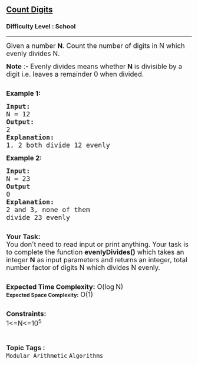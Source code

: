 <h2><a href="https://www.geeksforgeeks.org/problems/count-digits5716/1?page=1&difficulty=School&status=unsolved&sortBy=submissions">Count Digits</a></h2><h3>Difficulty Level : School</h3><hr><div class="problems_problem_content__Xm_eO"><p><span style="font-size:18px">Given a number <strong>N</strong>. Count the number of digits in N which evenly divides N.</span></p>

<p><span style="font-size:18px"><strong>Note</strong> :- Evenly divides means whether <strong>N</strong> is divisible by a digit i.e. leaves a remainder 0 when divided.</span><br>
&nbsp;</p>

<p><strong><span style="font-size:18px">Example 1:</span></strong></p>

<pre><strong><span style="font-size:18px">Input:
</span></strong><span style="font-size:18px">N = 12</span><strong><span style="font-size:18px">
Output:
</span></strong><span style="font-size:18px">2</span><strong><span style="font-size:18px">
Explanation:</span></strong><span style="font-size:18px">
1, 2 both divide 12 evenly</span></pre>

<p><span style="font-size:18px"><strong>Example 2:</strong></span></p>

<pre><span style="font-size:18px"><strong>Input:
</strong>N = 23<strong>
Output
</strong>0<strong>
Explanation:
</strong>2 and 3, none of them
divide 23 evenly
</span></pre>

<p><br>
<strong><span style="font-size:18px">Your Task:</span></strong><br>
<span style="font-size:18px">You don't need to read input or print anything. Your task is to complete the function <strong>evenlyDivides()</strong>&nbsp;which takes&nbsp;an integer&nbsp;<strong>N</strong>&nbsp;as input parameters&nbsp;and returns an integer, total number factor of digits N which divides N evenly.</span></p>

<p><br>
<span style="font-size:18px"><strong>Expected Time Complexity:</strong> O(log</span><span style="font-size:15px"> </span><span style="font-size:18px">N)</span><br>
<strong>Expected Space Complexity:</strong><span style="font-size:18px"> O(1)</span><br>
&nbsp;</p>

<p><span style="font-size:18px"><strong>Constraints:</strong><br>
1&lt;=N&lt;=10<sup>5</sup></span></p>
</div><br><p><span style=font-size:18px><strong>Topic Tags : </strong><br><code>Modular Arithmetic</code>&nbsp;<code>Algorithms</code>&nbsp;